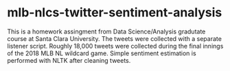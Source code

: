 # mlb-nlcs-twitter-sentiment-analysis
This is a homework assingment from Data Science/Analysis gradutate course at Santa Clara University.
The tweets were collected with a separate listener script.
Roughly 18,000 tweets were collected during the final innings of the 2018 MLB NL wildcard game.
Simple sentiment estimation is performed with NLTK after cleaning tweets.
